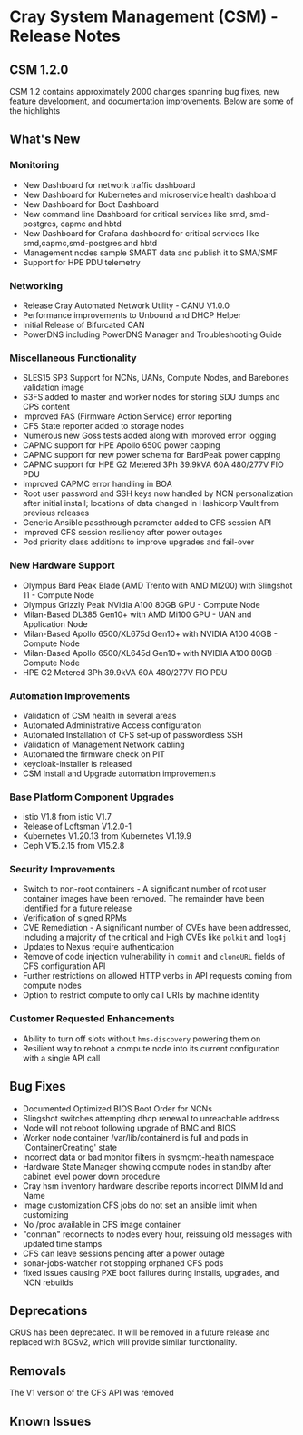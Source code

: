 # Cray System Management (CSM) - Release Notes

## CSM 1.2.0
CSM 1.2 contains approximately 2000 changes spanning bug fixes, new feature development, and documentation improvements. Below are some of the highlights

## What's New

### Monitoring
* New Dashboard for network traffic dashboard
* New Dashboard for Kubernetes and microservice health dashboard
* New Dashboard for Boot Dashboard
* New command line Dashboard for critical services like smd, smd-postgres, capmc and hbtd
* New Dashboard for Grafana dashboard for critical services like smd,capmc,smd-postgres and hbtd
* Management nodes sample SMART data and publish it to SMA/SMF
* Support for HPE PDU telemetry

### Networking
* Release Cray Automated Network Utility - CANU V1.0.0
* Performance improvements to Unbound and DHCP Helper
* Initial Release of Bifurcated CAN
* PowerDNS including PowerDNS Manager and Troubleshooting Guide

### Miscellaneous Functionality
* SLES15 SP3 Support for NCNs, UANs, Compute Nodes, and Barebones validation image
* S3FS added to master and worker nodes for storing SDU dumps and CPS content
* Improved FAS (Firmware Action Service) error reporting
* CFS State reporter added to storage nodes
* Numerous new Goss tests added along with improved error logging
* CAPMC support for HPE Apollo 6500 power capping
* CAPMC support for new power schema for BardPeak power capping
* CAPMC support for HPE G2 Metered 3Ph 39.9kVA 60A 480/277V FIO PDU
* Improved CAPMC error handling in BOA 
* Root user password and SSH keys now handled by NCN personalization after initial install; locations of data changed in Hashicorp Vault from previous releases
* Generic Ansible passthrough parameter added to CFS session API
* Improved CFS session resiliency after power outages
* Pod priority class additions to improve upgrades and fail-over

### New Hardware Support
* Olympus Bard Peak Blade (AMD Trento with AMD MI200) with Slingshot 11 - Compute Node
* Olympus Grizzly Peak NVidia A100 80GB GPU - Compute Node
* Milan-Based DL385 Gen10+ with AMD Mi100 GPU - UAN and Application Node
* Milan-Based Apollo 6500/XL675d Gen10+ with NVIDIA A100 40GB - Compute Node
* Milan-Based Apollo 6500/XL645d Gen10+ with NVIDIA A100 80GB - Compute Node
* HPE G2 Metered 3Ph 39.9kVA 60A 480/277V FIO PDU

### Automation Improvements
* Validation of CSM health in several areas
* Automated Administrative Access configuration
* Automated Installation of CFS set-up of passwordless SSH
* Validation of Management Network cabling
* Automated the firmware check on PIT
* keycloak-installer is released
* CSM Install and Upgrade automation improvements

### Base Platform Component Upgrades
* istio V1.8 from istio V1.7
* Release of Loftsman V1.2.0-1
* Kubernetes V1.20.13 from Kubernetes V1.19.9
* Ceph V15.2.15 from V15.2.8

### Security Improvements
* Switch to non-root containers - A significant number of root user container images have been removed. The remainder have been identified for a future release
* Verification of signed RPMs
* CVE Remediation - A significant number of CVEs have been addressed, including a majority of the critical and High CVEs like `polkit` and `log4j`
* Updates to Nexus require authentication
* Remove of code injection vulnerability in `commit` and `cloneURL` fields of CFS configuration API
* Further restrictions on allowed HTTP verbs in API requests coming from compute nodes
* Option to restrict compute to only call URIs by machine identity

### Customer Requested Enhancements
* Ability to turn off slots without `hms-discovery` powering them on
* Resilient way to reboot a compute node into its current configuration with a single API call

## Bug Fixes
* Documented Optimized BIOS Boot Order for NCNs
* Slingshot switches attempting dhcp renewal to unreachable address
* Node will not reboot following upgrade of BMC and BIOS
* Worker node container /var/lib/containerd is full and pods in 'ContainerCreating' state
* Incorrect data or bad monitor filters in sysmgmt-health namespace
* Hardware State Manager showing compute nodes in standby after cabinet level power down procedure
* Cray hsm inventory hardware describe reports incorrect DIMM Id and Name
* Image customization CFS jobs do not set an ansible limit when customizing
* No /proc available in CFS image container
* "conman" reconnects to nodes every hour, reissuing old messages with updated time stamps
* CFS can leave sessions pending after a power outage
* sonar-jobs-watcher not stopping orphaned CFS pods
* fixed issues causing PXE boot failures during installs, upgrades, and NCN rebuilds

## Deprecations
CRUS has been deprecated. It will be removed in a future release and replaced with BOSv2, which will provide similar functionality.

## Removals
The V1 version of the CFS API was removed

## Known Issues
